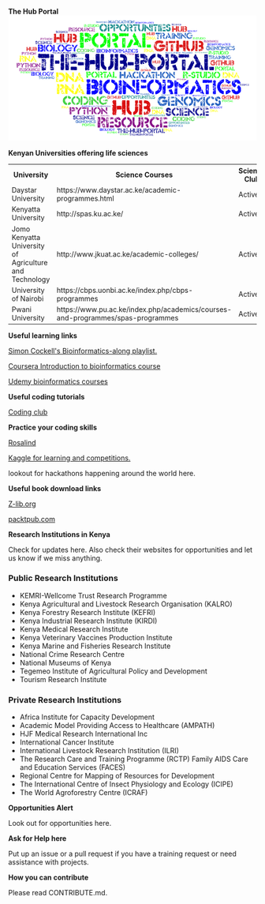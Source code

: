 **The Hub Portal**
![](https://github.com/bioinformatics-hub-ke/The-Hub-Portal/blob/main/Word%20Art.png/)

**Kenyan Universities offering life sciences**

<table width=100%>
<tr>
<th>University</th>
<th>Science Courses</th>
<th>Science Club</th>
</tr>
<tr>
<td>Daystar University</td>
<td>https://www.daystar.ac.ke/academic-programmes.html</td>
<td>Active</td>
</tr>
<tr>
<td>Kenyatta University</td>
<td>http://spas.ku.ac.ke/</td>
<td>Active</td>
</tr>
<tr>
<td>Jomo Kenyatta University of Agriculture and Technology</td>
<td>http://www.jkuat.ac.ke/academic-colleges/</td>
<td>Active</td>
</tr>
<tr>
<td>University of Nairobi</td>
<td>https://cbps.uonbi.ac.ke/index.php/cbps-programmes</td>
<td>Active</td>
</tr>
<tr>
<td>Pwani University</td>
<td>https://www.pu.ac.ke/index.php/academics/courses-and-programmes/spas-programmes</td>
<td>Active</td>
</tr>
</table>


**Useful learning links**

<a href="https://www.youtube.com/playlist?list=PLzfP3sCXUnxEu5S9oXni1zmc1sjYmT1L9">Simon Cockell's Bioinformatics-along playlist.</a>

<a href="https://www.coursera.org/specializations/bioinformatics">Coursera Introduction to bioinformatics course</a>

<a href="https://www.udemy.com/topic/bioinformatics/">Udemy bioinformatics courses</a>

**Useful coding tutorials**

<a href="https://ourcodingclub.github.io/tutorials.html">Coding club</a> 


**Practice your coding skills**

<a href="http://rosalind.info/problems/locations/">Rosalind</a>

<a href="https://www.kaggle.com/">Kaggle for learning and competitions.</a>

<p> lookout for hackathons happening around the world here. </p>

**Useful book download links**

<a href="https://z-lib.org/">Z-lib.org</a>

<a href="https://www.packtpub.com/">packtpub.com</a>

**Research Institutions in Kenya**

Check for updates here. Also check their websites for opportunities and let us know if we miss anything. 

<h3>Public Research Institutions</h3>

<ul>
<li>KEMRI-Wellcome Trust Research Programme</li>
<li>Kenya Agricultural and Livestock Research Organisation (KALRO)</li>
<li>Kenya Forestry Research Institute (KEFRI)</li>
<li>Kenya Industrial Research Institute (KIRDI)</li>
<li>Kenya Medical Research Institute</li>
<li>Kenya Veterinary Vaccines Production Institute</li>
<li>Kenya Marine and Fisheries Research Institute</li>
<li>National Crime Research Centre</li>
<li>National Museums of Kenya</li>
<li>Tegemeo Institute of Agricultural Policy and Development</li>
<li>Tourism Research Institute</li>
</ul>

<h3>Private Research Institutions</h3>

<ul>
<li>Africa Institute for Capacity Development</li>
<li>Academic Model Providing Access to Healthcare (AMPATH)</li>
<li>HJF Medical Research International Inc</li>
<li>International Cancer Institute</li>
<li>International Livestock Research Institution (ILRI)</li>
<li>The Research Care and Training Programme (RCTP) Family AIDS Care and Education Services (FACES)</li>
<li>Regional Centre for Mapping of Resources for Development</li>
<li>The International Centre of Insect Physiology and Ecology (ICIPE)</li>
<li>The World Agroforestry Centre (ICRAF)</li>
</ul>

**Opportunities Alert**

Look out for opportunities here.

**Ask for Help here**

Put up an issue or a pull request if you have a training request or need assistance with projects.

**How you can contribute**

Please read CONTRIBUTE.md.

